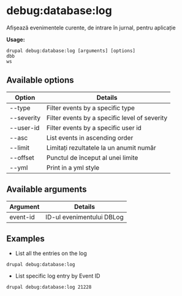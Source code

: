 # debug:database:log
Afișează evenimentele curente, de intrare în jurnal, pentru aplicație

**Usage:**
```
drupal debug:database:log [arguments] [options]
dbb
ws
```

## Available options
Option | Details
-------|-------------
--type | Filter events by a specific type
--severity | Filter events by a specific level of severity
--user-id | Filter events by a specific user id
--asc | List events in ascending order
--limit | Limitați rezultatele la un anumit număr
--offset | Punctul de început al unei limite
--yml | Print in a yml style

## Available arguments
Argument | Details
---------|-------------
event-id | ID-ul evenimentului DBLog

## Examples
* List all the entries on the log
```
drupal debug:database:log
```
* List specific log entry by Event ID
```
drupal debug:database:log 21228
```

